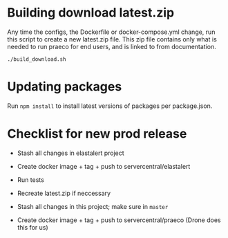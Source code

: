 # Building download latest.zip

Any time the configs, the Dockerfile or docker-compose.yml change, run this script to create a new latest.zip file.
This zip file contains only what is needed to run praeco for end users, and is linked to from documentation.

`./build_download.sh`

# Updating packages

Run `npm install` to install latest versions of packages per package.json.

# Checklist for new prod release

- Stash all changes in elastalert project
- Create docker image + tag + push to servercentral/elastalert

- Run tests
- Recreate latest.zip if neccessary
- Stash all changes in this project; make sure in `master`
- Create docker image + tag + push to servercentral/praeco (Drone does this for us)
